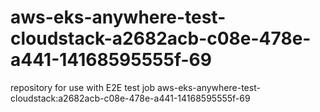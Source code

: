 # aws-eks-anywhere-test-cloudstack-a2682acb-c08e-478e-a441-14168595555f-69
repository for use with E2E test job aws-eks-anywhere-test-cloudstack:a2682acb-c08e-478e-a441-14168595555f-69
